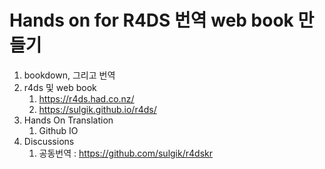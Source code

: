 # Hands on for R4DS 번역 web book 만들기
1. bookdown, 그리고 번역
1. r4ds 및 web book
    1. https://r4ds.had.co.nz/
    1. https://sulgik.github.io/r4ds/
1. Hands On Translation
    1. Github IO
1. Discussions
    1. 공동번역 : https://github.com/sulgik/r4dskr
